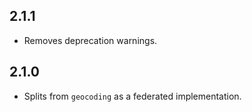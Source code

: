 ## 2.1.1

* Removes deprecation warnings.

## 2.1.0

* Splits from `geocoding` as a federated implementation.